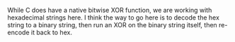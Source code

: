 While C does have a native bitwise XOR function, we are working with hexadecimal strings here. I think the way to go here is to decode the hex string to a binary string, then run an
XOR on the binary string itself, then re-encode it back to hex.